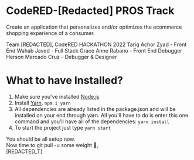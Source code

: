 # CodeRED-[Redacted] PROS Track
Create an application that personalizes and/or optimizes the ecommerce shopping experience of a consumer.

Team [REDACTED], CodeRED HACKATHON 2022
Tariq Achor Zyad - Front End
Wahab Javed - Full Stack
Grace Anne Rabano - Front End Debugger
Herson Mercado Cruz - Debugger & Designer

# What to have Installed?
1. Make sure you've installed [Node.js](https://nodejs.org/en/download/)
2. Install [Yarn](https://classic.yarnpkg.com/lang/en/docs/install/#windows-stable).
`npm i yarn`
4. All dependencies are already listed in the package.json and will be installed on your end through yarn. All you'll have to do is enter this one command and you'll have all of the dependencies: `yarn install`
5. To start the project just type `yarn start`

You should be all setup now.<br/>
Now time to git pull -u some weight 😤,<br/>
[REDACTED_T]
